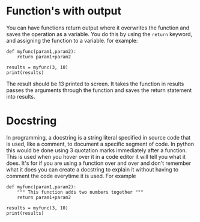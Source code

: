 # Function's with output

You can have functions return output where it overwrites the function and saves the operation as a variable. You do this by using the ``return`` keyword, and assigning the function to a variable. 
for example:
```
def myfunc(param1,param2):
    return param1+param2

results = myfunc(3, 10)
print(results)
```
The result should be 13 printed to screen. It takes the function in results passes the arguments through the function and saves the return statement into results. 

# Docstring

In programming, a docstring is a string literal specified in source code that is used, like a comment, to document a specific segment of code. In python this would be done using 3 quotation marks immediately after a function. This is used when you hover over it in a code editor it will tell you what it does. It's for if you are using a function over and over and don't remember what it does you can create a docstring to explain it without having to comment the code everytime it is used. 
For example

```
def myfunc(param1,param2):
    """ This function adds two numbers together """
    return param1+param2

results = myfunc(3, 10)
print(results)
```
